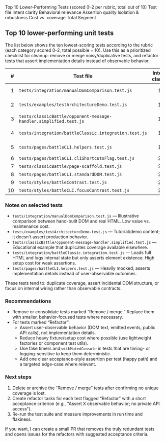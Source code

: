 Top 10 Lower-Performing Tests (scored 0–2 per rubric, total out of 10)
Test file	Intent clarity	Behavioral relevance	Assertion quality	Isolation & robustness	Cost vs. coverage	Total	Segment
## Top 10 lower-performing unit tests

The list below shows the ten lowest-scoring tests according to the rubric (each category scored 0–2, total possible = 10). Use this as a prioritized checklist for cleanup: remove or merge noisy/duplicative tests, and refactor tests that assert implementation details instead of observable behavior.

| # | Test file | Intent clarity | Behavioral relevance | Assertion quality | Isolation & robustness | Cost vs coverage | Total | Action |
|---:|---|:--:|:--:|:--:|:--:|:--:|:--:|---|
| 1 | `tests/integration/manualDomComparison.test.js` | 1 | 0 | 1 | 1 | 0 | 3 | Remove / merge |
| 2 | `tests/examples/testArchitectureDemo.test.js` | 1 | 0 | 1 | 2 | 0 | 4 | Remove / merge |
| 3 | `tests/classicBattle/opponent-message-handler.simplified.test.js` | 1 | 0 | 1 | 1 | 1 | 4 | Remove / merge |
| 4 | `tests/integration/battleClassic.integration.test.js` | 1 | 1 | 1 | 1 | 0 | 4 | Remove / merge |
| 5 | `tests/pages/battleCLI.helpers.test.js` | 1 | 1 | 1 | 1 | 0 | 4 | Remove / merge |
| 6 | `tests/pages/battleCLI.cliShortcutsFlag.test.js` | 2 | 1 | 1 | 1 | 0 | 5 | Refactor |
| 7 | `tests/classicBattle/page-scaffold.test.js` | 2 | 1 | 1 | 1 | 0 | 5 | Refactor |
| 8 | `tests/pages/battleCLI.standardDOM.test.js` | 2 | 1 | 1 | 2 | 0 | 6 | Refactor |
| 9 | `tests/styles/battleContrast.test.js` | 2 | 1 | 1 | 2 | 0 | 6 | Refactor |
| 10 | `tests/styles/battleCLI.focusContrast.test.js` | 2 | 1 | 2 | 2 | 0 | 7 | Refactor |

### Notes on selected tests

- `tests/integration/manualDomComparison.test.js` — Illustrative comparison between hand-built DOM and real HTML. Low value vs. maintenance cost.
- `tests/examples/testArchitectureDemo.test.js` — Tutorial/demo content; it doesn't assert production behavior.
- `tests/classicBattle/opponent-message-handler.simplified.test.js` — Educational example that duplicates coverage available elsewhere.
- `tests/integration/battleClassic.integration.test.js` — Loads full HTML and logs internal state but only asserts element existence. High setup cost for weak assertions.
- `tests/pages/battleCLI.helpers.test.js` — Heavily mocked; asserts implementation details instead of user-observable outcomes.

These tests tend to: duplicate coverage, assert incidental DOM structure, or focus on internal wiring rather than observable contracts.

### Recommendations

- Remove or consolidate tests marked “Remove / merge.” Replace them with smaller, behavior-focused tests where necessary.
- For tests marked “Refactor”:
	- Assert user-observable behavior (DOM text, emitted events, public API calls), not implementation details.
	- Reduce heavy fixture/setup cost where possible (use lightweight factories or component test utils).
	- Use fake timers and `withMutedConsole` in tests that are timing- or logging-sensitive to keep them deterministic.
	- Add one clear acceptance-style assertion per test (happy path) and a targeted edge-case where relevant.

### Next steps

1. Delete or archive the “Remove / merge” tests after confirming no unique coverage is lost.
2. Create refactor tasks for each test flagged “Refactor” with a short acceptance criterion (e.g., "Assert X observable behavior; no private API access").
3. Re-run the test suite and measure improvements in run time and flakiness.

If you want, I can create a small PR that removes the truly redundant tests and opens issues for the refactors with suggested acceptance criteria.